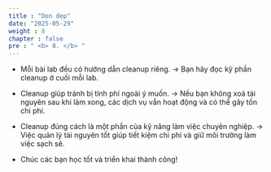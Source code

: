 ```yaml
---
title : "Dọn dẹp"
date: "2025-05-29" 
weight : 8
chapter : false
pre : " <b> 8. </b> "
---
```



- Mỗi bài lab đều có hướng dẫn cleanup riêng.
→ Bạn hãy đọc kỹ phần cleanup ở cuối mỗi lab.

- Cleanup giúp tránh bị tính phí ngoài ý muốn.
→ Nếu bạn không xoá tài nguyên sau khi làm xong, các dịch vụ vẫn hoạt động và có thể gây tốn chi phí.

- Cleanup đúng cách là một phần của kỹ năng làm việc chuyên nghiệp.
→ Việc quản lý tài nguyên tốt giúp tiết kiệm chi phí và giữ môi trường làm việc sạch sẽ.

- Chúc các bạn học tốt và triển khai thành công!